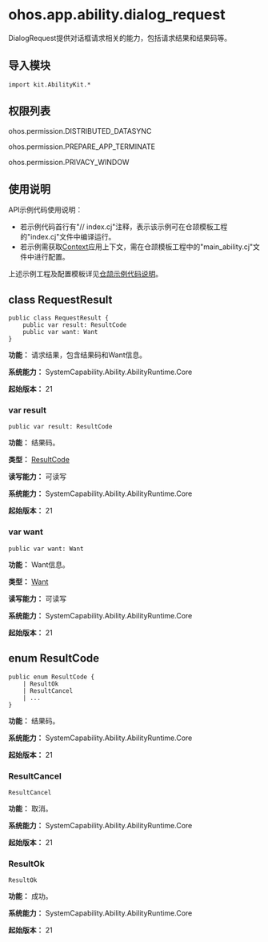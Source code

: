 # ohos.app.ability.dialog_request

DialogRequest提供对话框请求相关的能力，包括请求结果和结果码等。

## 导入模块

```cangjie
import kit.AbilityKit.*
```

## 权限列表

ohos.permission.DISTRIBUTED_DATASYNC

ohos.permission.PREPARE_APP_TERMINATE

ohos.permission.PRIVACY_WINDOW

## 使用说明

API示例代码使用说明：

- 若示例代码首行有"// index.cj"注释，表示该示例可在仓颉模板工程的"index.cj"文件中编译运行。
- 若示例需获取[Context](./cj-apis-app-ability-ui_ability.md#class-context)应用上下文，需在仓颉模板工程中的"main_ability.cj"文件中进行配置。

上述示例工程及配置模板详见[仓颉示例代码说明](../../cj-development-intro.md#仓颉示例代码说明)。

## class RequestResult

```cangjie
public class RequestResult {
    public var result: ResultCode
    public var want: Want
}
```

**功能：** 请求结果，包含结果码和Want信息。

**系统能力：** SystemCapability.Ability.AbilityRuntime.Core

**起始版本：** 21

### var result

```cangjie
public var result: ResultCode
```

**功能：** 结果码。

**类型：** [ResultCode](#enum-resultcode)

**读写能力：** 可读写

**系统能力：** SystemCapability.Ability.AbilityRuntime.Core

**起始版本：** 21

### var want

```cangjie
public var want: Want
```

**功能：** Want信息。

**类型：** [Want](./cj-apis-app-ability-want.md#class-want)

**读写能力：** 可读写

**系统能力：** SystemCapability.Ability.AbilityRuntime.Core

**起始版本：** 21

## enum ResultCode

```cangjie
public enum ResultCode {
    | ResultOk
    | ResultCancel
    | ...
}
```

**功能：** 结果码。

**系统能力：** SystemCapability.Ability.AbilityRuntime.Core

**起始版本：** 21

### ResultCancel

```cangjie
ResultCancel
```

**功能：** 取消。

**系统能力：** SystemCapability.Ability.AbilityRuntime.Core

**起始版本：** 21

### ResultOk

```cangjie
ResultOk
```

**功能：** 成功。

**系统能力：** SystemCapability.Ability.AbilityRuntime.Core

**起始版本：** 21
